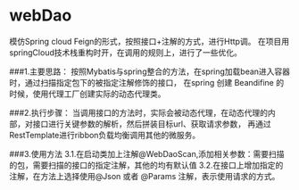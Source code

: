 # webDao
模仿Spring cloud Feign的形式，按照接口+注解的方式，进行Http调。 
在项目用springCloud技术栈重构时开，在调用的规则上，进行了一些优化。

###1.主要思路：
     按照Mybatis与spring整合的方法，在spring加载bean进入容器时，通过扫描指定包下的被指定注解修饰的接口，
在spring 创建 Beandifine 的时候，使用代理工厂创建实际的动态代理类。

###2.执行步骤：
     当调用接口的方法时，实际会被动态代理，在动态代理的内部，对接口进行关键参数的解析，然后拼装目标url、获取请求参数，
再通过RestTemplate进行ribbon负载均衡调用其他的微服务。

###3.使用方法
     3.1.在启动类加上注解@WebDaoScan,添加相关参数：需要扫描的包，需要扫描的接口的指定注解，其他的均有默认值
     3.2.在接口上增加指定的注解，在方法上选择使用@Json 或者 @Params 注解，表示使用请求的方式。
    
     

